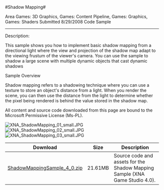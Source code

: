 #Shadow Mapping#

Area
Games: 3D Graphics, Games: Content Pipeline, Games: Graphics, Games: Shaders
Submitted
8/29/2008
Code Sample

---

Description:

This sample shows you how to implement basic shadow mapping from a directional light where the view and projection of the shadow map adapt to the viewing frustum of the viewer's camera. You can use the sample to shadow a large scene with multiple dynamic objects that cast dynamic shadows

Sample Overview

Shadow mapping refers to a shadowing technique where you can use a texture to store an object's distance from a light. When you render the scene, you can then use the distance from the light to determine whether the pixel being rendered is behind the value stored in the shadow map.

All content and source code downloaded from this page are bound to the Microsoft Permissive License (Ms-PL).


		
![XNA_ShadowMapping_01_small.JPG](https://github.com/nkast/XNAGameStudio/blob/master/Images/XNA_ShadowMapping_01_small.JPG)![XNA_ShadowMapping_02_small.JPG](https://github.com/nkast/XNAGameStudio/blob/master/Images/XNA_ShadowMapping_02_small.JPG)![XNA_ShadowMapping_03_small.JPG](https://github.com/nkast/XNAGameStudio/blob/master/Images/XNA_ShadowMapping_03_small.JPG)
 

 
Download | Size | Description
---|---|---|
[ShadowMappingSample_4_0.zip](https://github.com/nkast/XNAGameStudio/blob/master/Samples/ShadowMappingSample_4_0.zip?raw=true) | 21.61MB | Source code and assets for the Shadow Mapping Sample (XNA Game Studio 4.0). 